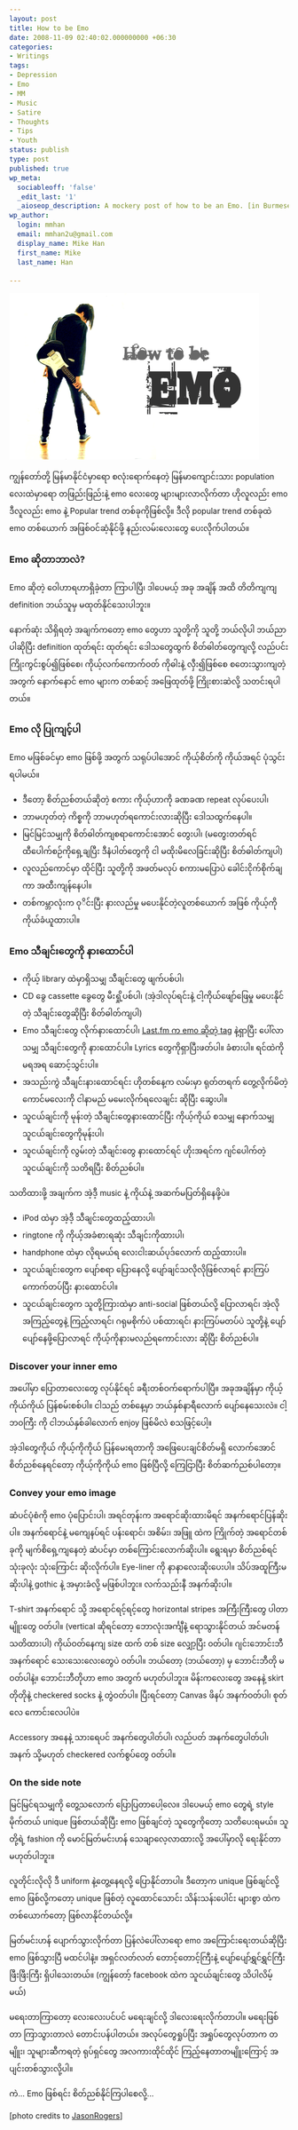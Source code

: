 ```yaml
---
layout: post
title: How to be Emo
date: 2008-11-09 02:40:02.000000000 +06:30
categories:
- Writings
tags:
- Depression
- Emo
- MM
- Music
- Satire
- Thoughts
- Tips
- Youth
status: publish
type: post
published: true
wp_meta:
  sociableoff: 'false'
  _edit_last: '1'
  _aioseop_description: A mockery post of how to be an Emo. [in Burmese]
wp_author:
  login: mmhan
  email: mmhan2u@gmail.com
  display_name: Mike Han
  first_name: Mike
  last_name: Han

---
```

![How to be emo](/assets/how-to-be-emo.gif "How to be emo")

ကျွန်တော်တို့ မြန်မာနိုင်ငံမှာရော စလုံးရောက်နေတဲ့ မြန်မာကျောင်းသား population လေးထဲမှာရော တဖြည်းဖြည်းနဲ့ emo လေးတွေ များများလာလိုက်တာ ဟိုလူလည်း emo ဒီလူလည်း emo နဲ့ Popular trend တစ်ခုကိုဖြစ်လို့။ ဒီလို popular trend တစ်ခုထဲ emo တစ်ယောက် အဖြစ်ဝင်ဆံ့နိုင်ဖို့ နည်းလမ်းလေးတွေ ပေးလိုက်ပါတယ်။

<!--more-->

### Emo ဆိုတာဘာလဲ?

Emo ဆိုတဲ့ ဝေါဟာရဟာရှိခဲ့တာ ကြာပါပြီ၊ ဒါပေမယ့် အခု အချိန် အထိ တိတိကျကျ definition ဘယ်သူမှ မထုတ်နိုင်သေးပါဘူး။

နောက်ဆုံး သိရှိရတဲ့ အချက်ကတော့ emo တွေဟာ သူတို့ကို သူတို့ ဘယ်လိုပါ ဘယ်ညာပါဆိုပြီး definition ထုတ်ရင်း ထုတ်ရင်း ဒေါသတွေထွက် စိတ်ဓါတ်တွေကျလို့ လည်ပင်း ကြိုးကွင်းစွပ်၍ဖြစ်စေ၊ ကိုယ့်လက်ကောက်ဝတ် ကိုဓါးနဲ့ လှီး၍ဖြစ်စေ စတေးသွားကျတဲ့အတွက် နောက်နောင် emo များက တစ်ဆင့် အဖြေထုတ်ဖို့ ကြိုးစားဆဲလို့ သတင်းရပါတယ်။

### Emo လို ပြုကျင့်ပါ

Emo မဖြစ်ခင်မှာ emo ဖြစ်ဖို့ အတွက် သရုပ်ပါအောင် ကိုယ့်စိတ်ကို ကိုယ်အရင် ပုံသွင်းရပါမယ်။

*   ဒီတော့ စိတ်ညစ်တယ်ဆိုတဲ့ စကား ကိုယ့်ဟာကို ခဏခဏ repeat လုပ်ပေးပါ၊
*   ဘာမဟုတ်တဲ့ ကိစ္စကို ဘာမဟုတ်ရကောင်းလားဆိုပြီး ဒေါသထွက်နေပါ။
*   မြင်မြင်သမျှကို စိတ်ဓါတ်ကျစရာကောင်းအောင် တွေးပါ၊ (မတွေးတတ်ရင် ထီပေါက်စဉ်ကိုရှေ့ချပြီး ဒီနံပါတ်တွေကို ငါ မထိုးမိလေခြင်းဆိုပြီး စိတ်ဓါတ်ကျပါ)
*   လူလည်ကောင်မှာ ထိုင်ပြီး သူတို့ကို အဖတ်မလုပ် စကားမပြောပဲ ခေါင်းငိုက်စိုက်ချကာ အထီးကျန်နေပါ။
*   တစ်ကမ္ဘာလုံးက ၀ုိင်းပြီး နားလည်မှု မပေးနိုင်တဲ့လူတစ်ယောက် အဖြစ် ကိုယ့်ကိုကိုယ်ခံယူထားပါ။

### Emo သီချင်းတွေကို နားထောင်ပါ

*   ကိုယ့် library ထဲမှာရှိသမျှ သီချင်းတွေ ဖျက်ပစ်ပါ၊
*   CD ခွေ cassette ခွေတွေ မီးရှို့ပစ်ပါ၊ (အဲ့ဒါလုပ်ရင်းနဲ့ ငါ့ကိုယ်ဖျော်ဖြေမှု မပေးနိုင်တဲ့ သီချင်းတွေဆိုပြီး စိတ်ဓါတ်ကျပါ)
*   Emo သီချင်းတွေ လိုက်နားထောင်ပါ၊ [Last.fm က emo ဆိုတဲ့ tag](http://www.last.fm/listen/globaltags/emo) နဲ့ရှာပြီး ပေါ်လာသမျှ သီချင်းတွေကို နားထောင်ပါ။ Lyrics တွေကိုရှာပြီးဖတ်ပါ။ ခံစားပါ။ ရင်ထဲကို မရအရ ဆောင့်သွင်းပါ။
*   အသည်းကွဲ သီချင်းနားထောင်ရင်း ဟိုတစ်နေ့က လမ်းမှာ ရုတ်တရက် တွေ့လိုက်မိတဲ့ ကောင်မလေးကို ငါနာမည် မမေးလိုက်ရလေချင်း ဆိုပြီး ဆွေးပါ။
*   သူငယ်ချင်းကို မုန်းတဲ့ သီချင်းတွေနားထောင်ပြီး ကိုယ့်ကိုယ် စသမျှ နောက်သမျှ သူငယ်ချင်းတွေကိုမုန်းပါ၊
*   သူငယ်ချင်းကို လွမ်းတဲ့ သီချင်းတွေ နားထောင်ရင် ဟိုးအရင်က ဂျင်ပေါက်တဲ့ သူငယ်ချင်းကို သတိရပြီး စိတ်ညစ်ပါ။

သတိထားဖို့ အချက်က အဲ့ဒီ့ music နဲ့ ကိုယ်နဲ့ အဆက်မပြတ်ရှိနေဖို့ပဲ။

*   iPod ထဲမှာ အဲ့ဒီ့ သီချင်းတွေထည့်ထားပါ၊
*   ringtone ကို ကိုယ့်အခံစားရဆုံး သီချင်းကိုထားပါ၊
*   handphone ထဲမှာ လိုရမယ်ရ လေးငါးဆယ်ပုဒ်လောက် ထည့်ထားပါ။
*   သူငယ်ချင်းတွေက ပျော်စရာ ပြောနေလို့ ပျော်ချင်သလိုလိုဖြစ်လာရင် နားကြပ်ကောက်တပ်ပြီး နားထောင်ပါ။
*   သူငယ်ချင်းတွေက သူတို့ကြားထဲမှာ anti-social ဖြစ်တယ်လို့ ပြောလာရင်၊ အဲ့လို အကြည့်တွေနဲ့ ကြည့်လာရင်၊ ဂရုမစိုက်ပဲ ပစ်ထားရင်၊ နားကြပ်မတပ်ပဲ သူတို့နဲ့ ပျော်ပျော်နေဖို့ပြောလာရင် ကိုယ့်ကိုနားမလည်ရကောင်းလား ဆိုပြီး စိတ်ညစ်ပါ။

### Discover your inner emo

အပေါ်မှာ ပြောတာလေးတွေ လုပ်နိုင်ရင် ခရီးတစ်ဝက်ရောက်ပါပြီ။ အခုအချိန်မှာ ကိုယ့်ကိုယ်ကိုယ် ပြန်စမ်းစစ်ပါ။ ငါသည် တစ်နေ့မှာ ဘယ်နှစ်နာရီလောက် ပျော်နေသေးလဲ။ ငါ့ဘဝကြီး ကို ငါဘယ်နှစ်ခါလောက် enjoy ဖြစ်မိလဲ စသဖြင့်ပေါ့။

အဲ့ဒါတွေကိုယ် ကိုယ့်ကိုကိုယ် ပြန်မေးရတာကို အဖြေပေးချင်စိတ်မရှိ လောက်အောင် စိတ်ညစ်နေရင်တော့ ကိုယ့်ကိုကိုယ် emo ဖြစ်ပြီလို့ ကြေငြာပြီး စိတ်ဆက်ညစ်ပါတော့။

### Convey your emo image

ဆံပင်ပုံစံကို emo ပုံပြောင်းပါ၊ အရင်တုန်းက အရောင်ဆိုးထားမိရင် အနက်ရောင်ပြန်ဆိုးပါ။ အနက်ရောင်နဲ့ မကျေနပ်ရင် ပန်းရောင်၊ အစိမ်း၊ အဖြူ ထဲက ကြိုက်တဲ့ အရောင်တစ်ခုကို မျက်စိရှေ့ကျနေတဲ့ ဆံပင်မှာ တစ်ကြောင်းလောက်ဆိုးပါ။ ရွေးရမှာ စိတ်ညစ်ရင် သုံးခုလုံး သုံးကြောင်း ဆိုးလိုက်ပါ။ Eye-liner ကို နာနာလေးဆိုးပေးပါ။ သိပ်အထူကြီးမဆိုးပါနဲ့ gothic နဲ့ အမှားခံလို့ မဖြစ်ပါဘူး။ လက်သည်းနီ အနက်ဆိုးပါ။

T-shirt အနက်ရောင် သို့ အရောင်ရင့်ရင့်တွေ horizontal stripes အကြီးကြီးတွေ ပါတာမျိူးတွေ ၀တ်ပါ။ (vertical ဆိုရင်တော့ ဘောလုံးအင်္ကျီနဲ့ ရောသွားနိုင်တယ် အင်မတန် သတိထားပါ) ကိုယ်ဝတ်နေကျ size ထက် တစ် size လျှော့ပြီး ၀တ်ပါ။ ဂျင်းဘောင်းဘီ အနက်ရောင် သေးသေးလေးတွေပဲ ၀တ်ပါ။ ဘယ်တော့ (ဘယ်တော့) မှ ဘောင်းဘီတို မဝတ်ပါနဲ့။ ဘောင်းဘီတိုဟာ emo အတွက် မဟုတ်ပါဘူး။ မိန်းကလေးတွေ အနေနဲ့ skirt တိုတိုနဲ့ checkered socks နဲ့ တွဲဝတ်ပါ။ ပြီးရင်တော့ Canvas ဖိနပ် အနက်ဝတ်ပါ၊ စုတ်လေ ကောင်းလေပါပဲ။

Accessory အနေနဲ့ သားရေပင် အနက်တွေပါတ်ပါ၊ လည်ပတ် အနက်တွေပါတ်ပါ၊ အနက် သို့မဟုတ် checkered လက်စွပ်တွေ ၀တ်ပါ။

### On the side note

မြင်မြင်ရသမျှကို တွေ့သလောက် ပြောပြတာပေါ့လေ။ ဒါပေမယ့် emo တွေရဲ့ style မိုက်တယ် unique ဖြစ်တယ်ဆိုပြီး emo ဖြစ်ချင်တဲ့ သူတွေကိုတော့ သတိပေးရမယ်။ သူတို့ရဲ့ fashion ကို မောင်မြတ်မင်းဟန် သေချာလေ့လာထားလို့ အပေါ်မှာလို ရေးနိုင်တာ မဟုတ်ပါဘူး။

လူတိုင်းလိုလို ဒီ uniform နဲ့တွေ့နေရလို့ ပြောနိုင်တာပါ။ ဒီတော့က unique ဖြစ်ချင်လို့ emo ဖြစ်လို့ကတော့ unique ဖြစ်တဲ့ လူထောင်သောင်း သိန်းသန်းပေါင်း များစွာ ထဲက တစ်ယောက်တော့ ဖြစ်လာနိုင်တယ်လို့။

မြတ်မင်းဟန် ပျောက်သွားလိုက်တာ ပြန်လဲပေါ်လာရော emo အကြောင်းရေးတယ်ဆိုပြီး emo ဖြစ်သွားပြီ မထင်ပါနဲ့။ အရှင်လတ်လတ် တောင့်တောင့်ကြီးနဲ့ ပျော်ပျော်ရွှင်ရွှင်ကြီး ဖြီးဖြီးကြီး ရှိပါသေးတယ်။ (ကျွန်တော့် facebook ထဲက သူငယ်ချင်းတွေ သိပါလိမ့်မယ်)

မရေးတာကြာတော့ လေးလေးပင်ပင် မရေးချင်လို့ ဒါလေးရေးလိုက်တာပါ။ မရေးဖြစ်တာ ကြာသွားတာလဲ တောင်းပန်ပါတယ်။ အလုပ်တွေရှုပ်ပြီး အရှုပ်တွေလုပ်တာက တမျိူး၊ သူများဆီကရတဲ့ ရုပ်ရှင်တွေ အလကားထိုင်ထိုင် ကြည့်နေတာတမျိူးကြောင့် အပျင်းတစ်သွားလို့ပါ။

ကဲ... Emo ဖြစ်ရင်း စိတ်ညစ်နိုင်ကြပါစေလို့...

[photo credits to [JasonRogers](http://www.flickr.com/photos/restlessglobetrotter/2132076796/sizes/m/)]

